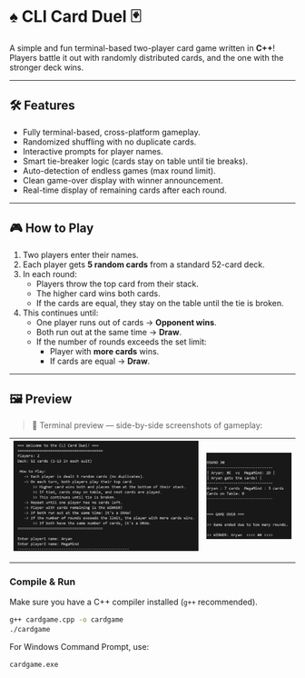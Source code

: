 # ♠️ CLI Card Duel 🃏

A simple and fun terminal-based two-player card game written in **C++**!  
Players battle it out with randomly distributed cards, and the one with the stronger deck wins.

---

## 🛠️ Features

- Fully terminal-based, cross-platform gameplay.
- Randomized shuffling with no duplicate cards.
- Interactive prompts for player names.
- Smart tie-breaker logic (cards stay on table until tie breaks).
- Auto-detection of endless games (max round limit).
- Clean game-over display with winner announcement.
- Real-time display of remaining cards after each round.

---

## 🎮 How to Play

1. Two players enter their names.
2. Each player gets **5 random cards** from a standard 52-card deck.
3. In each round:
   - Players throw the top card from their stack.
   - The higher card wins both cards.
   - If the cards are equal, they stay on the table until the tie is broken.
4. This continues until:
   - One player runs out of cards → **Opponent wins**.
   - Both run out at the same time → **Draw**.
   - If the number of rounds exceeds the set limit:
     - Player with **more cards** wins.
     - If cards are equal → **Draw**.

---

## 🖼️ Preview

> 📸 Terminal preview — side-by-side screenshots of gameplay:

| ![Game Start Image](images/s1.png) | ![Game End Image](images/s2.png) |
|:---------------------------------------:|:---------------------------------------:|
---

### Compile & Run

Make sure you have a C++ compiler installed (`g++` recommended).

```bash
g++ cardgame.cpp -o cardgame
./cardgame
```
For Windows Command Prompt, use:
```bash
cardgame.exe
```